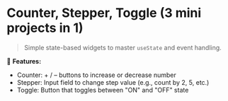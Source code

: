 # Counter, Stepper, Toggle (3 mini projects in 1)

> Simple state-based widgets to master `useState` and event handling.

🔧 **Features:**

-   Counter: + / – buttons to increase or decrease number
-   Stepper: Input field to change step value (e.g., count by 2, 5, etc.)
-   Toggle: Button that toggles between "ON" and "OFF" state

